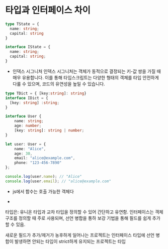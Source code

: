 # 타입과 인터페이스 차이

```ts
type TState = {
  name: string;
  capital: string
}

interface IState = {
  name: string;
  capital: string;
}
```

- 인덱스 시그니처
인덱스 시그니처는 객체가 동적으로 결정되는 키-값 쌍을 가질 때 매우 유용합니다. 이를 통해 타입스크립트는 다양한 형태의 객체를 타입 안전하게 다룰 수 있으며, 코드의 유연성을 높일 수 있습니다.

```ts
type TDict = { [key:string]: string}
interface IDict = {
  [key: string] :string;
}
```

```ts
interface User {
    name: string;
    age: number;
    [key: string]: string | number;
}

let user: User = {
    name: "Alice",
    age: 30,
    email: "alice@example.com",
    phone: "123-456-7890"
};

console.log(user.name); // "Alice"
console.log(user.email); // "alice@example.com"

```

- js에서 함수는 호출 가능한 객체다

- 
타입은: 유니온 타입과 교차 타입을 정의할 수 있어 간단하고 유연함.
인터페이스는 객체 구조를 정의할 때 주로 사용되며, 선언 병합을 통하 보강 기법을 통해 필드를 쉽게 추가할 수 있음.

새로운 필드가 추가/제거가 농후하게 일어나는 프로젝트는 인터페이스
타입에 선언 병합이 발생하면 안되는 타입이 strict하게 유지되는 프로젝트는 타입

